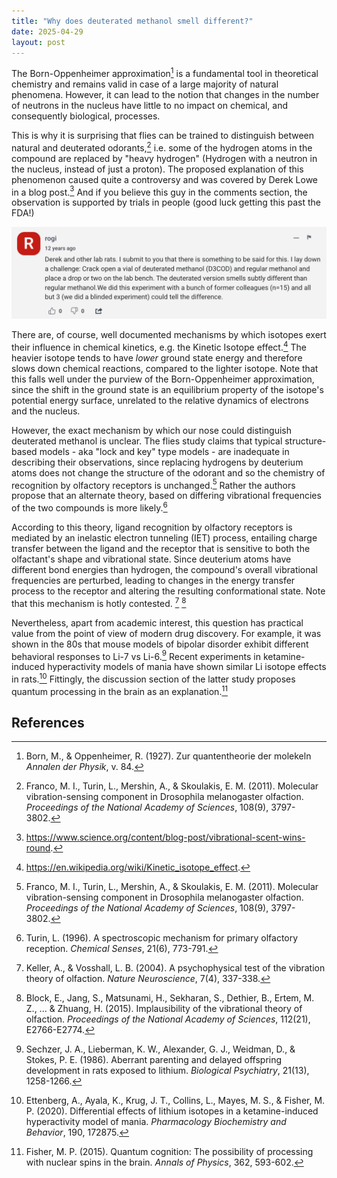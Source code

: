 ```yaml
---
title: "Why does deuterated methanol smell different?"
date: 2025-04-29
layout: post
---
```


<script src="https://cdn.jsdelivr.net/npm/mathjax@3/es5/tex-chtml-full.js"
        id="MathJax-script"
        async></script>

The Born-Oppenheimer approximation[^1] is a fundamental tool in theoretical chemistry and remains valid in case of a large majority of natural phenomena. However, it can lead to the notion that changes in the number of neutrons in the nucleus have little to no impact on chemical, and consequently biological, processes.

This is why it is surprising that flies can be trained to distinguish between natural and deuterated odorants,[^2] i.e. some of the hydrogen atoms in the compound are replaced by "heavy hydrogen" (Hydrogen with a neutron in the nucleus, instead of just a proton). The proposed explanation of this phenomenon caused quite a controversy and was covered by Derek Lowe in a blog post.[^3] And if you believe this guy in the comments section, the observation is supported by trials in people (good luck getting this past the FDA!)

![DeuteratedMethanolExperiment](/assets/DeuteratedMethanolExperiment-comment.png)

There are, of course, well documented mechanisms by which isotopes exert their influence in chemical kinetics, e.g. the Kinetic Isotope effect.[^4] The heavier isotope tends to have *lower* ground state energy and therefore slows down chemical reactions, compared to the lighter isotope. Note that this falls well under the purview of the Born-Oppenheimer approximation, since the shift in the ground state is an equilibrium property of the isotope's potential energy surface, unrelated to the relative dynamics of electrons and the nucleus.

However, the exact mechanism by which our nose could distinguish deuterated methanol is unclear. The flies study claims that typical structure-based models - aka "lock and key" type models - are inadequate in describing their observations, since replacing hydrogens by deuterium atoms does not change the structure of the odorant and so the chemistry of recognition by olfactory receptors is unchanged.[^2] Rather the authors propose that an alternate theory, based on differing vibrational frequencies of the two compounds is more likely.[^5]

According to this theory, ligand recognition by olfactory receptors is mediated by an inelastic electron tunneling (IET) process, entailing charge transfer between the ligand and the receptor that is sensitive to both the olfactant's shape and vibrational state. Since deuterium atoms have different bond energies than hydrogen, the compound's overall vibrational frequencies are perturbed, leading to changes in the energy transfer process to the receptor and altering the resulting conformational state. Note that this mechanism is hotly contested. [^7] [^8]

Nevertheless, apart from academic interest, this question has practical value from the point of view of modern drug discovery. For example, it was shown in the 80s that mouse models of bipolar disorder exhibit different behavioral responses to Li-7 vs Li-6.[^9] Recent experiments in ketamine-induced hyperactivity models of mania have shown similar Li isotope effects in rats.[^10] Fittingly, the discussion section of the latter study proposes quantum processing in the brain as an explanation.[^11]

## References

[^1]: Born, M., & Oppenheimer, R. (1927). Zur quantentheorie der molekeln *Annalen der Physik*, v. 84.
[^2]: Franco, M. I., Turin, L., Mershin, A., & Skoulakis, E. M. (2011). Molecular vibration-sensing component in Drosophila melanogaster olfaction. *Proceedings of the National Academy of Sciences*, 108(9), 3797-3802.
[^3]: https://www.science.org/content/blog-post/vibrational-scent-wins-round.
[^4]: https://en.wikipedia.org/wiki/Kinetic_isotope_effect.
[^5]: Turin, L. (1996). A spectroscopic mechanism for primary olfactory reception. *Chemical Senses*, 21(6), 773-791.
[^6]: Brookes, J. C., Horsfield, A. P., & Stoneham, A. M. (2012). The swipe card model of odorant recognition. *Sensors*, 12(11), 15709-15749.
[^7]: Keller, A., & Vosshall, L. B. (2004). A psychophysical test of the vibration theory of olfaction. *Nature Neuroscience*, 7(4), 337-338.
[^8]: Block, E., Jang, S., Matsunami, H., Sekharan, S., Dethier, B., Ertem, M. Z., ... & Zhuang, H. (2015). Implausibility of the vibrational theory of olfaction. *Proceedings of the National Academy of Sciences*, 112(21), E2766-E2774.
[^9]: Sechzer, J. A., Lieberman, K. W., Alexander, G. J., Weidman, D., & Stokes, P. E. (1986). Aberrant parenting and delayed offspring development in rats exposed to lithium. *Biological Psychiatry*, 21(13), 1258-1266.
[^10]: Ettenberg, A., Ayala, K., Krug, J. T., Collins, L., Mayes, M. S., & Fisher, M. P. (2020). Differential effects of lithium isotopes in a ketamine-induced hyperactivity model of mania. *Pharmacology Biochemistry and Behavior*, 190, 172875.
[^11]: Fisher, M. P. (2015). Quantum cognition: The possibility of processing with nuclear spins in the brain. *Annals of Physics*, 362, 593-602.